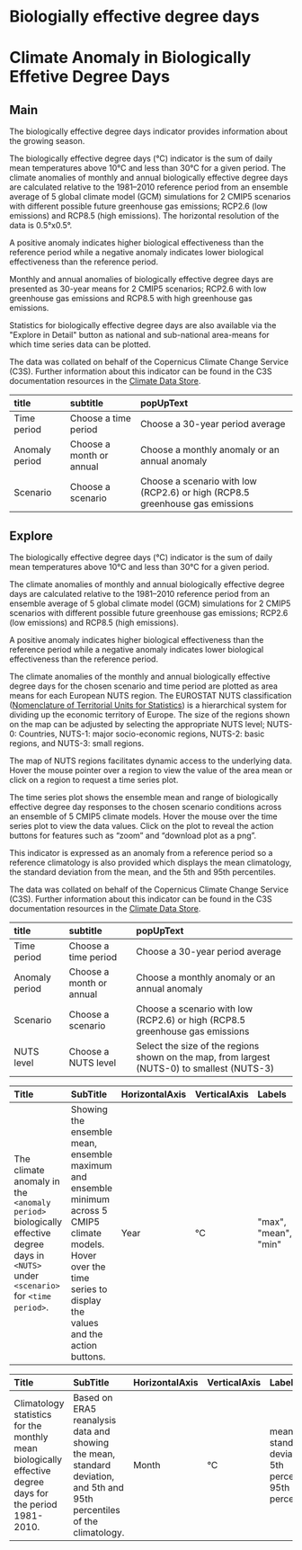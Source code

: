 
Biologially effective degree days
=================================

# Climate Anomaly in Biologically Effetive Degree Days

## Main


The biologically effective degree days indicator provides information about the growing season.

The biologically effective degree days (°C) indicator is the sum of daily mean temperatures above 10°C and less than 30°C for a given period. The climate anomalies of monthly and annual biologically effective degree days are calculated relative to the 1981–2010 reference period from an ensemble average of 5 global climate model (GCM) simulations for 2 CMIP5 scenarios with different possible future greenhouse gas emissions; RCP2.6 (low emissions) and RCP8.5 (high emissions). The horizontal resolution of the data is 0.5°x0.5°.

A positive anomaly indicates higher biological effectiveness than the reference period while a negative anomaly indicates lower biological effectiveness than the reference period.

Monthly and annual anomalies of biologically effective degree days are presented as 30-year means for 2 CMIP5 scenarios; RCP2.6 with low greenhouse gas emissions and RCP8.5 with high greenhouse gas emissions.

Statistics for biologically effective degree days are also available via the "Explore in Detail" button as national and sub-national area-means for which time series data can be plotted.

The data was collated on behalf of the Copernicus Climate Change Service (C3S).  Further information about this indicator can be found in the C3S documentation resources in the [Climate Data Store](https://cds.climate.copernicus.eu/cdsapp#!/dataset/sis-agroclimatic-indicators?tab=overview).  

|title|subtitle|popUpText|
| :--- | :--- | :--- |
|Time period|Choose a time period|Choose a 30-year period average|
|Anomaly period|Choose a month or annual|Choose a monthly anomaly or an annual anomaly|
|Scenario|Choose a scenario|Choose a scenario with low (RCP2.6) or high (RCP8.5 greenhouse gas emissions|

## Explore


The biologically effective degree days (°C) indicator is the sum of daily mean temperatures above 10°C and less than 30°C for a given period.

The climate anomalies of monthly and annual biologically effective degree days are calculated relative to the 1981–2010 reference period from an ensemble average of 5 global climate model (GCM) simulations for 2 CMIP5 scenarios with different possible future greenhouse gas emissions; RCP2.6 (low emissions) and RCP8.5 (high emissions).

A positive anomaly indicates higher biological effectiveness than the reference period while a negative anomaly indicates lower biological effectiveness than the reference period.

The climate anomalies of the monthly and annual biologically effective degree days for the chosen scenario and time period are plotted as area means for each European NUTS region.  The EUROSTAT NUTS classification ([Nomenclature of Territorial Units for Statistics](https://ec.europa.eu/eurostat/web/nuts/background)) is a hierarchical system for dividing up the economic territory of Europe. The size of the regions shown on the map can be adjusted by selecting the appropriate NUTS level; NUTS-0: Countries, NUTS-1: major socio-economic regions, NUTS-2: basic regions, and NUTS-3: small regions.

The map of NUTS regions facilitates dynamic access to the underlying data. Hover the mouse pointer over a region to view the value of the area mean or click on a region to request a time series plot.

The time series plot shows the ensemble mean and range of biologically effective degree day responses to the chosen scenario conditions across an ensemble of 5 CMIP5 climate models.  Hover the mouse over the time series plot to view the data values.  Click on the plot to reveal the action buttons for features such as “zoom” and “download plot as a png”.

This indicator is expressed as an anomaly from a reference period so a reference climatology is also provided which displays the mean climatology, the standard deviation from the mean, and the 5th and 95th percentiles.

The data was collated on behalf of the Copernicus Climate Change Service (C3S).  Further information about this indicator can be found in the C3S documentation resources in the [Climate Data Store](https://cds.climate.copernicus.eu/cdsapp#!/dataset/sis-agroclimatic-indicators?tab=overview).  

|title|subtitle |popUpText|
| :--- | :--- | :--- |
|Time period|Choose a time period|Choose a 30-year period average|
|Anomaly period|Choose a month or annual|Choose a monthly anomaly or an annual anomaly|
|Scenario|Choose a scenario|Choose a scenario with low (RCP2.6) or high (RCP8.5 greenhouse gas emissions|
|NUTS level|Choose a NUTS level|Select the size of the regions shown on the map, from largest (NUTS-0) to smallest (NUTS-3)|
  

|Title|SubTitle|HorizontalAxis|VerticalAxis|Labels|
| :--- | :--- | :--- | :--- | :--- |
|The climate anomaly in the `<anomaly period>` biologically effective degree days in `<NUTS>` under `<scenario>` for `<time period>`.|Showing the ensemble mean, ensemble maximum and ensemble minimum across 5 CMIP5 climate models. Hover over the time series to display the values and the action buttons.|Year|°C|"max", "mean", "min"|
  

|Title|SubTitle|HorizontalAxis|VerticalAxis|Labels|
| :--- | :--- | :--- | :--- | :--- |
|Climatology statistics for the monthly mean biologically effective degree days for the period 1981-2010.|Based on ERA5 reanalysis data and showing the mean, standard deviation, and 5th and 95th percentiles of the climatology.|Month|°C|mean and standard deviation, 5th percentile, 95th percentile|
